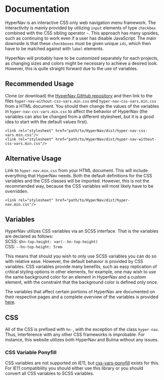 ﻿# Documentation

HyperNav is an interactive CSS only web navigation menu framework. The interactivity is 
mainly provided by utilizing `input` elements of type `checkbox` combined with the CSS 
sibling operator `~`. This approach has many upsides,
such as continuing to work even if a user has disable JavaScript. The main downside is that
these `checkboxes` must be given unique `ids`, which then have to be matched against with `label`
elements. 

HyperNav will probably have to be customized separately for each projects, as changing 
sizes and colors might be necessary to achieve a desired look. However, this is quite
straight forward due to the use of variables.

## Recommended Usage

Clone (or download) the [HyperNav GitHub repository](https://github.com/Adamantica/HyperNav) and then 
link to the files `hyper-nav-without-css-vars.min.css` and `hyper-nav-css-vars.min.css` from a HTML
document. You should then change the values of the variables in `hyper-nav-css-vars.min.css` to affect 
the behavior of HyperNav (the variables can also be changed from a different stylesheet, but it is a 
good idea to start with the default values first).

```
<link rel="stylesheet" href="path/to/HyperNav/dist/hyper-nav-css-vars.min.css"/>
<link rel="stylesheet" href="path/to/HyperNav/dist/hyper-nav-without-css-vars.min.css"/>
```

## Alternative Usage

Link to `hyper-nav.min.css` from your HTML document. This will include everything that HyperNav needs.
Both the default definitions for the CSS variables and the CSS classes will be imported. However, this
is not the recommended way, because the CSS variables will most likely have to be overridden.

```
<link rel="stylesheet" href="path/to/HyperNav/dist/hyper-nav.min.css"/>
```

## Variables

HyperNav utilizes CSS variables via an SCSS interface. That is the variables are declared as follows:  
SCSS: `$hn-top-height: var(--hn-top-height)`  
CSS: `--hn-top-height: 5rem`

This means that should you wish to only use SCSS variables you can do so with relative ease. However,
the default behavior is provided by CSS variables. CSS variables provide many benefits, such as easy replication
of critical styling options in other elements, for example, one may wish to use the same background color
for an element in HyperNav and a custom element, with the constraint that the background color is defined 
only once. 

The variables that affect certain portions of HyperNav are documented on their respective pages and
a complete overview of the variables is provided [here](/documentation/variables).

## CSS

All of the CSS is prefixed with `hn-`, with the exception of the class `hyper-nav`. Thus, 
interference with any other CSS frameworks is improbable. For instance,
this website utilizes both HyperNav and Bulma without any issues.

### CSS Variable Ponyfill

CSS variables are not supported on IE11, but [css-vars-ponyfill](https://github.com/jhildenbiddle/css-vars-ponyfill) 
exists for this. For IE11 compatibility you should either use this library or you should convert all CSS variables
to SCSS variables.


